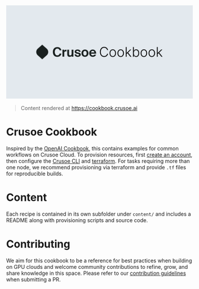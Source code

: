 ![image info](./assets/banner.png)
> Content rendered at https://cookbook.crusoe.ai
# Crusoe Cookbook
Inspired by the [OpenAI Cookbook](https://github.com/openai/openai-cookbook), this contains examples for common workflows on Crusoe Cloud. To provision resources, first [create an account](https://console.crusoecloud.com/request), then configure the [Crusoe CLI](https://github.com/crusoecloud/cli) and [terraform](https://github.com/crusoecloud/terraform-provider-crusoe?tab=readme-ov-file#getting-started). For tasks requiring more than one node, we recommend provisioning via terraform and provide `.tf` files for reproducible builds.

# Content
Each recipe is contained in its own subfolder under `content/` and includes a README along with provisioning scripts and source code.

# Contributing
We aim for this cookbook to be a reference for best practices when building on GPU clouds and welcome community contributions to refine, grow, and share knowledge in this space. Please refer to our [contribution guidelines](https://github.com/crusoecloud/crusoe-cookbook/blob/main/CONTRIBUTING.md) when submitting a PR.